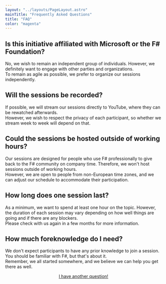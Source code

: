 ```yaml
---
layout: "../layouts/PageLayout.astro"
mainTitle: "Frequently Asked Questions"
title: "FAQ"
color: "magenta"
---
```


## Is this initiative affiliated with Microsoft or the F# Foundation?

No, we wish to remain an independent group of individuals. However, we definitely want to engage with other parties and organizations.  
To remain as agile as possible, we prefer to organize our sessions independently.

## Will the sessions be recorded?

If possible, we will stream our sessions directly to YouTube, where they can be rewatched afterwards.  
However, we wish to respect the privacy of each participant, so whether we stream week to week will depend on that.

## Could the sessions be hosted outside of working hours?

Our sessions are designed for people who use F# professionally to give back to the F# community on company time. Therefore, we won't host sessions outside of working hours.  
However, we are open to people from non-European time zones, and we can adjust our schedule to accommodate their participation.

## How long does one session last?

As a minimum, we want to spend at least one hour on the topic. However, the duration of each session may vary depending on how well things are going and if there are any blockers.  
Please check with us again in a few months for more information.

## How much foreknowledge do I need?

We don't expect participants to have any prior knowledge to join a session. You should be familiar with F#, but that's about it.  
Remember, we all started somewhere, and we believe we can help you get there as well.

<div style="margin-top: var(--spacing-700); text-align: center">
<a href="https://github.com/amplifying-fsharp/amplifying-fsharp.github.io/issues/new?title=New+question" target="_blank" class="btn btn-magenta">I have another question!</a>
</div>
